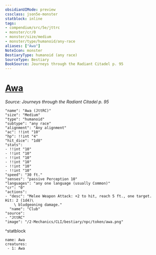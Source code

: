 ```yaml
---
obsidianUIMode: preview
cssclass: json5e-monster
statblock: inline
tags:
- compendium/src/5e/jttrc
- monster/cr/0
- monster/size/medium
- monster/type/humanoid/any-race
aliases: ["Awa"]
NoteIcon: monster
BestiaryType: humanoid (any race)
SourceType: Bestiary
BookSource: Journeys through the Radiant Citadel p. 95
---
```

# [Awa](2-Mechanics/CLI/bestiary/npc/awa-jttrc.md)
*Source: Journeys through the Radiant Citadel p. 95*  

```statblock
"name": "Awa (JttRC)"
"size": "Medium"
"type": "humanoid"
"subtype": "any race"
"alignment": "Any alignment"
"ac": !!int "10"
"hp": !!int "4"
"hit_dice": "1d8"
"stats":
- !!int "10"
- !!int "10"
- !!int "10"
- !!int "10"
- !!int "10"
- !!int "10"
"speed": "30 ft."
"senses": "passive Perception 10"
"languages": "any one language (usually Common)"
"cr": "0"
"actions":
- "desc": "Melee Weapon Attack: +2 to hit, reach 5 ft., one target. Hit: 2 (1d4)\
    \ bludgeoning damage."
  "name": "Club"
"source":
- "JttRC"
"image": "/2-Mechanics/CLI/bestiary/npc/token/awa.png"
```
^statblock

```encounter-table
name: Awa
creatures:
 - 1: Awa
```
